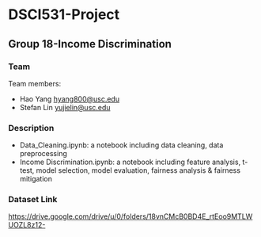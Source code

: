 # DSCI531-Project

## Group 18-Income Discrimination

### Team

Team members:

- Hao Yang <hyang800@usc.edu>
- Stefan Lin <yujielin@usc.edu>

### Description
- Data_Cleaning.ipynb: a notebook including data cleaning, data preprocessing
- Income Discrimination.ipynb: a notebook including feature analysis, t-test, model selection, model evaluation, fairness analysis & fairness mitigation

### Dataset Link
https://drive.google.com/drive/u/0/folders/18vnCMcB0BD4E_rtEoo9MTLWUOZL8z12-
